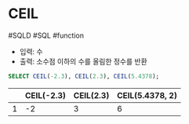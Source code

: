 # CEIL

#SQLD #SQL #function

- 입력: 수
- 출력: 소수점 이하의 수를 올림한 정수를 반환

```SQL
SELECT CEIL(-2.3), CEIL(2.3), CEIL(5.4378);
```

|     | CEIL(-2.3) | CEIL(2.3) | CEIL(5.4378, 2) |
| --- | ---------- | --------- | --------------- |
| 1   | -2         | 3         | 6               |

